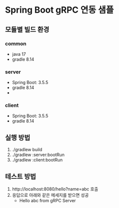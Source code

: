 # Spring Boot gRPC 연동 샘플

## 모듈별 빌드 환경

### common
- java 17
- gradle 8.14

### server
- Spring Boot: 3.5.5
- gradle 8.14
- 
### client
- Spring Boot: 3.5.5
- gradle 8.14

## 실행 방법
1. ./gradlew build
2. ./gradlew :server:bootRun
3. ./gradlew :client:bootRun

## 테스트 방법
1. http://localhost:8080/hello?name=abc 호출
2. 응답으로 아래와 같은 메세지를 받으면 성공
   - Hello abc from gRPC Server